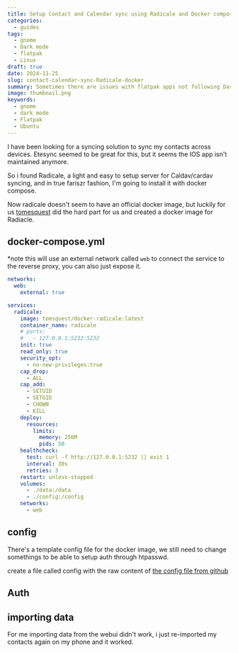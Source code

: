 ```yaml
---
title: Setup Contact and Calendar sync using Radicale and Docker compose.
categories:
  - guides
tags:
  - gnome
  - Dark mode
  - flatpak
  - Linux
draft: true
date: 2024-11-25
slug: contact-calendar-sync-Radicale-docker
summary: Sometimes there are issues with flatpak apps not following Dark mode on gnome, here are few fixes and workarounds for this. 
image: thumbnail.png
keywords:
  - gnome
  - dark mode
  - Flatpak
  - Ubuntu
---
```


I have been looking for a syncing solution to sync my contacts across devices.
Etesync seemed to be great for this, but it seems the IOS app isn't maintained anymore.

So i found Radicale, a light and easy to setup server for Caldav/cardav syncing, and in true fariszr fashion, I'm going to install it with docker compose.

Now radicale doesn't seem to have an official docker image, but luckily for us [tomesquest](https://github.com/tomsquest/docker-radicale) did the hard part for us and created a docker image for Radiacle.

## docker-compose.yml
*note this will use an external network called `web` to connect the service to the reverse proxy, you can also just expose it.

```yaml
networks:
  web:
    external: true

services:
  radicale:
    image: tomsquest/docker-radicale:latest
    container_name: radicale
    # ports:
    #   - 127.0.0.1:5232:5232
    init: true
    read_only: true
    security_opt:
      - no-new-privileges:true
    cap_drop:
      - ALL
    cap_add:
      - SETUID
      - SETGID
      - CHOWN
      - KILL
    deploy:
      resources:
        limits:
          memory: 256M
          pids: 50
    healthcheck:
      test: curl -f http://127.0.0.1:5232 || exit 1
      interval: 30s
      retries: 3
    restart: unless-stopped
    volumes:
      - ./data:/data
      - ./config:/config
    networks:
      - web
```

## config

There's a template config file for the docker image, we still need to change somethings to be able to setup auth through htpasswd.

create a file called config with the raw content of [the config file from github](https://github.com/tomsquest/docker-radicale/blob/master/config)

## Auth

## importing data
For me importing data from the webui didn't work, i just re-imported my contacts again on my phone and it worked.

